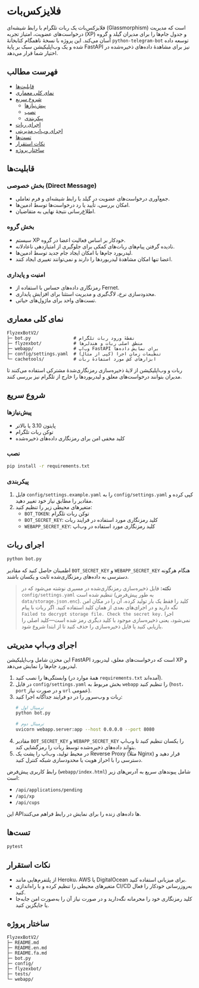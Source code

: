 # فلایزکس‌بات

فلایزکس‌بات یک ربات تلگرام با رابط شیشه‌ای (Glassmorphism) است که مدیریت درخواست‌های عضویت، امتیاز تجربه (XP) و جدول جام‌ها را برای مدیران گیلد و گروه آسان می‌کند. این پروژه با نسخهٔ ناهمگام کتابخانهٔ `python-telegram-bot` توسعه داده شده و یک وب‌اپلیکیشن سبک بر پایهٔ FastAPI نیز برای مشاهدهٔ داده‌های ذخیره‌شده در اختیار شما قرار می‌دهد.

## فهرست مطالب
- [قابلیت‌ها](#قابلیت‌ها)
- [نمای کلی معماری](#نمای-کلی-معماری)
- [شروع سریع](#شروع-سریع)
  - [پیش‌نیازها](#پیش‌نیازها)
  - [نصب](#نصب)
  - [پیکربندی](#پیکربندی)
- [اجرای ربات](#اجرای-ربات)
- [اجرای وب‌اپ مدیریتی](#اجرای-وب‌اپ-مدیریتی)
- [تست‌ها](#تست‌ها)
- [نکات استقرار](#نکات-استقرار)
- [ساختار پروژه](#ساختار-پروژه)

## قابلیت‌ها
### بخش خصوصی (Direct Message)
- جمع‌آوری درخواست‌های عضویت در گیلد با رابط شیشه‌ای و فرم تعاملی.
- امکان بررسی، تأیید یا رد درخواست‌ها توسط ادمین‌ها.
- اطلاع‌رسانی نتیجهٔ نهایی به متقاضیان.

### بخش گروه
- سیستم XP خودکار بر اساس فعالیت اعضا در گروه.
- نادیده گرفتن پیام‌های ربات‌های کمکی برای جلوگیری از امتیازدهی ناعادلانه.
- لیدربورد جام‌ها با امکان ایجاد جام جدید توسط ادمین‌ها.
- اعضا تنها امکان مشاهدهٔ لیدربوردها را دارند و نمی‌توانند تغییری ایجاد کنند.

### امنیت و پایداری
- رمزنگاری داده‌های حساس با استفاده از Fernet.
- محدودسازی نرخ، لاگ‌گیری و مدیریت استثنا برای افزایش پایداری.
- تست‌های واحد برای ماژول‌های حیاتی.

## نمای کلی معماری
```
FlyzexBotV2/
├─ bot.py                # نقطهٔ ورود ربات تلگرام
├─ flyzexbot/            # منطق اصلی ربات و هندلرها
├─ webapp/               # وب‌اپ FastAPI برای نمایش داده‌ها
├─ config/settings.yaml  # تنظیمات زمان اجرا (کپی از مثال)
└─ cachetools/           # ابزارهای کش مورد استفادهٔ ربات
```

ربات و وب‌اپلیکیشن از لایهٔ ذخیره‌سازی رمزنگاری‌شدهٔ مشترکی استفاده می‌کنند تا مدیران بتوانند درخواست‌های معلق و لیدربوردها را خارج از تلگرام نیز بررسی کنند.

## شروع سریع
### پیش‌نیازها
- پایتون 3.10 یا بالاتر
- توکن ربات تلگرام
- کلید مخفی امن برای رمزنگاری داده‌های ذخیره‌شده

### نصب
```bash
pip install -r requirements.txt
```

### پیکربندی
1. فایل `config/settings.example.yaml` را به `config/settings.yaml` کپی کرده و مقادیر را مطابق نیاز خود تغییر دهید.
2. متغیرهای محیطی زیر را تنظیم کنید:
   - `BOT_TOKEN`: توکن ربات تلگرام
   - `BOT_SECRET_KEY`: کلید رمزنگاری مورد استفاده در فرایند ربات
   - `WEBAPP_SECRET_KEY`: کلید رمزنگاری مورد استفاده در وب‌اپ

## اجرای ربات
```bash
python bot.py
```

اطمینان حاصل کنید که مقادیر `BOT_SECRET_KEY` و `WEBAPP_SECRET_KEY` هنگام هرگونه دسترسی به داده‌های رمزنگاری‌شده ثابت و یکسان باشند.

> **نکته:** فایل ذخیره‌سازی رمزنگاری‌شده در مسیری نوشته می‌شود که در
> `config/settings.yaml` تنظیم شده است (به طور پیش‌فرض `data/storage.json.enc`).
> کلید را فقط یک بار تولید کرده، آن را در مکان امن نگه دارید و در اجرای‌های
> بعدی از همان کلید استفاده کنید. اگر ربات با پیام `Failed to decrypt storage
> file. Check the secret key.` اجرا نمی‌شود، یعنی ذخیره‌سازی موجود با کلید دیگری
> رمز شده است—کلید اصلی را بازیابی کنید یا فایل ذخیره‌سازی را حذف کنید تا از
> ابتدا شروع شود.

## اجرای وب‌اپ مدیریتی
این مخزن شامل وب‌اپلیکیشن FastAPI است که درخواست‌های معلق، لیدربورد XP و لیدربورد جام‌ها را نمایش می‌دهد.

1. وابستگی‌ها را نصب کنید (همهٔ موارد در `requirements.txt` آمده‌اند).
2. در فایل `config/settings.yaml` بخش مربوط به `webapp` را تنظیم کنید (`host`، `port` و در صورت نیاز `url` عمومی).
3. ربات و وب‌سرور را در دو فرایند جداگانه اجرا کنید:
   ```bash
   # ترمینال اول
   python bot.py

   # ترمینال دوم
   uvicorn webapp.server:app --host 0.0.0.0 --port 8080
   ```
4. مقادیر `BOT_SECRET_KEY` و `WEBAPP_SECRET_KEY` را یکسان تنظیم کنید تا وب‌اپ بتواند داده‌های ذخیره‌شده توسط ربات را رمزگشایی کند.
5. در محیط تولید، وب‌اپ را پشت یک Reverse Proxy (مثلاً Nginx) قرار دهید و دسترسی را با احراز هویت یا محدودسازی شبکه کنترل کنید.

رابط کاربری پیش‌فرض (`webapp/index.html`) شامل پیوندهای سریع به آدرس‌های زیر است:
- `/api/applications/pending`
- `/api/xp`
- `/api/cups`

این APIها داده‌های زنده را برای نمایش در رابط فراهم می‌کنند.

## تست‌ها
```bash
pytest
```

## نکات استقرار
- از پلتفرم‌هایی مانند Heroku، AWS یا DigitalOcean برای میزبانی استفاده کنید.
- متغیرهای محیطی را تنظیم کرده و با راه‌اندازی CI/CD به‌روزرسانی خودکار را فعال کنید.
- کلید رمزنگاری خود را محرمانه نگه‌دارید و در صورت نیاز آن را به‌صورت امن جابه‌جا یا جایگزین کنید.

## ساختار پروژه
```
FlyzexBotV2/
├─ README.md
├─ README.en.md
├─ README.fa.md
├─ bot.py
├─ config/
├─ flyzexbot/
├─ tests/
└─ webapp/
```
